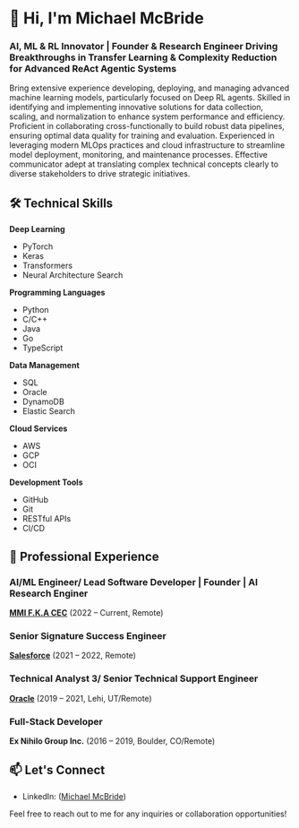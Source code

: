 # 👋 Hi, I'm Michael McBride

### AI, ML & RL Innovator | Founder & Research Engineer Driving Breakthroughs in Transfer Learning & Complexity Reduction for Advanced ReAct Agentic Systems

Bring extensive experience developing, deploying, and managing advanced machine learning models, particularly focused on Deep RL agents. Skilled in identifying and implementing innovative solutions for data collection, scaling, and normalization to enhance system performance and efficiency. Proficient in collaborating cross-functionally to build robust data pipelines, ensuring optimal data quality for training and evaluation. Experienced in leveraging modern MLOps practices and cloud infrastructure to streamline model deployment, monitoring, and maintenance processes. Effective communicator adept at translating complex technical concepts clearly to diverse stakeholders to drive strategic initiatives.


## 🛠️ Technical Skills

**Deep Learning**
- PyTorch
- Keras
- Transformers
- Neural Architecture Search

**Programming Languages**
- Python
- C/C++
- Java
- Go
- TypeScript

**Data Management**
- SQL
- Oracle
- DynamoDB
- Elastic Search

**Cloud Services**
- AWS
- GCP
- OCI

**Development Tools**
- GitHub
- Git
- RESTful APIs
- CI/CD


## 💼 Professional Experience

### AI/ML Engineer/ Lead Software Developer | Founder | AI Research Enginer

[**MMI F.K.A CEC**](https://www.linkedin.com/in/mcbrideai/) (2022 – Current, Remote)

### Senior Signature Success Engineer

[**Salesforce**](https://www.salesforce.com/) (2021 – 2022, Remote)

### Technical Analyst 3/ Senior Technical Support Engineer

[**Oracle**](https://www.oracle.com/cx/ecommerce/) (2019 – 2021, Lehi, UT/Remote)

### Full-Stack Developer

**Ex Nihilo Group Inc.** (2016 – 2019, Boulder, CO/Remote)

## 📫 Let's Connect

- LinkedIn: ([Michael McBride](https://www.linkedin.com/in/mcbrideai/))

Feel free to reach out to me for any inquiries or collaboration opportunities!
